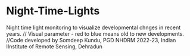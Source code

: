 # Night-Time-Lights
Night time light monitoring to visualize developmental chnges in recent years.  // Visual parameter - red to blue means old to new developments.  //Code developed by Somdeep Kundu, PGD NHDRM 2022-23, Indian IInstitute of Remote Sensing, Dehradun 

